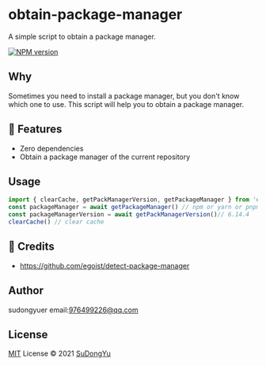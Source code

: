 # obtain-package-manager

A simple script to obtain a package manager.

[![NPM version](https://badge.fury.io/js/obtain-package-manager.png)](https://www.npmjs.com/package/obtain-package-manager)

## Why
Sometimes you need to install a package manager, but you don't know which one to use. This script will help you to obtain a package manager.
## 🚀 Features

- Zero dependencies  
- Obtain a package manager of the current repository

## Usage

```js
import { clearCache, getPackManagerVersion, getPackageManager } from 'obtain-package-manager'
const packageManager = await getPackageManager() // npm or yarn or pnpm
const packageManagerVersion = await getPackManagerVersion()// 6.14.4
clearCache() // clear cache
```

## 🌸 Credits

- https://github.com/egoist/detect-package-manager

## Author
sudongyuer email:976499226@qq.com

## License

[MIT](./LICENSE) License © 2021 [SuDongYu](https://github.com/sudongyuer)

